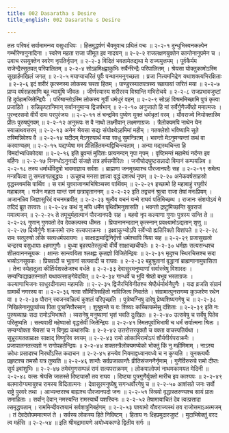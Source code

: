 ```yaml
---
title: 002 Dasaratha s Desire
title_english: 002 Dasaratha s Desire

---
```

<div class="audioEmbed"  caption="श्रीराम-हरिसीताराममूर्ति-घनपाठिभ्यां वचनम्" src="https://archive.org/download/Ramayana-recitation-Sriram-harisItArAmamUrti-Ghanapaati-v2/Kanda_2/Kanda_2_AYK-002-Ramabhisheka_Charcha.mp3"></div>
ततः परिषदं सर्वामामन्त्र्य वसुधाधिपः ।  
हितमुद्धर्षणं चैवमुवाच प्रथितं वचः ॥ २-२-१  
दुन्धुभिस्वनकल्पेन गम्भीरेणानुनादिना ।  
स्वरेण महता राजा जीमूत इव नादयन् ॥ २-२-२  
राजलक्षणयुक्तेन कान्तेनानुपमेन च ।  
उवाच रसयुक्तेन स्वरेण नृपतिर्नृपान् ॥ २-२-३  
विदितं भवतामेतद्यथा मे राज्यमुत्तमम् ।  
पूर्वकैर्मम राजेन्द्रैस्सुतवत् परिपालितम् ॥ २-२-४  
सोऽहमिक्ष्ह्वाकुभिः सर्वैर्नरेन्द्रैः परिपालितम् ।  
श्रेयसा योक्तुकामोऽस्मि सुखार्हमखिलं जगत् ॥ २-२-५  
मयाप्याचरितं पूर्वैः पन्थानमनुगच्छता ।  
प्रजा नित्यमनिद्रेण यथाशक्त्यभिरक्षिताः ॥ २-२-६  
इदं शरीरं कृत्स्नस्य लोकस्य चरता हितम् ।  
पाण्डुरस्यातपत्रस्य च्छायायां जरितं मया ॥ २-२-७  
प्राप्य वर्षसहस्राणि बहू न्यायूंषि जीवतः ।  
जीर्णस्यास्य शरीरस्य विश्रान्ति मभिरोचये ॥ २-२-८  
राजप्रभावजुष्टां हि दुर्वहामजितेन्द्रियैः ।  
परिश्रान्तोऽस्मि लोकस्य गुर्वीं धर्मधुरं वहन् ॥ २-२-९  
सोऽहं विश्रममिच्छामि पुत्रं कृत्वा प्रजाहिते ।  
सन्निकृष्टानिमान् सर्वाननुमान्य द्विजर्षभान् ॥ २-२-१०  
अनुजातो हि मां सर्वैर्गुणैर्ज्येष्ठो ममात्मजः ।  
पुरन्दरसमो वीर्ये रामः परपुरंजयः ॥ २-२-११  
तं चन्द्रमिव पुष्येण युक्तं धर्मभृतां वरम् ।  
यौवराज्ये नियोक्तास्मि प्रीतः पुरुषपुंगवम् ॥ २-२-१२  
अनुरूपः स वै नाथो लक्ष्मीवान् लक्ष्मणाग्रजः ।  
त्रैलोक्यमपि नाथेन येन स्यान्नाथवत्तरम् ॥ २-२-१३  
अनेन श्रेयसा सद्यः संयोक्ष्येऽहमिमां महीम् ।  
गतक्लेशो भविष्यामि सुते तस्मिन्निवेश्य वै ॥ २-२-१४  
यदीदम् मेऽनुरुपार्थं मया साधु सुमन्त्रितम् ।  
भवन्तो मेऽनुमन्यन्तां कथं वा करवाण्यहम् ॥ २-२-१५  
यद्यप्येषा मम प्रीतिर्हितमन्यद्विचिन्त्यताम् ।  
अन्या मद्यस्थचिन्ता हि विमर्दाभ्यधिकोदया ॥ २-२-१६  
इति ब्रुवन्तं मुदिताः प्रत्यनन्दन् नृपा नृपम् ।  
वृष्टिमन्तं महामेघं नर्दन्त इव बर्हिणः ॥ २-२-१७  
स्निग्धोऽनुनादी संजज्ञे तत्र हर्षसमीरितः ।  
जनौघोद्घुष्टसन्नादो विमानं कम्पयन्निव ॥ २-२-१८  
तस्य धर्मार्थविदुषो भावमाज्ञाय सर्वशः ।  
ब्राह्मणा जनमुख्याश्च पौरजानपदैः सह ॥ २-२-१९  
समेत्य मन्त्रयित्वा तु समतागतबुद्धयः ।  
ऊचुश्च मनसा ज्ञात्वा वृद्धं दशरथं नृपम् ॥ २-२-२०  
अनेकवर्षसाहस्रो वृद्धस्त्त्वमसि पार्थिव ।  
स रामं युवराजानमभिषिञ्चस्व पार्थिवम् ॥ २-२-२१  
इच्छामो हि महाबाहुं रघुवीरं महाबलम् ।  
गजेन महता यान्तं रामं छत्रावृताननम् ॥ २-२-२२  
इति तद्वचनं श्रुत्वा राजा तेषां मनःप्रियम् ।  
अजानन्निव जिज्ञासुरिदं वचनमब्रवीत् ॥ २-२-२३  
श्रुत्वैव वचनं यन्मे राघवं पतिमिच्छथ ।  
राजानः संशयोऽयं मे तदिदं ब्रूत तत्त्वतः ॥ २-२-२४  
कथं नु मयि धर्मेण पृथिवीमनुशासति ।  
भवन्तो द्रष्टुमिच्छन्ति युवराजं ममात्मजम् ॥ २-२-२५  
ते तमूचुर्महात्मानं पौरजानपदैः सह ।  
बहवो नृप कल्याणा गुणाः पुत्रस्य सन्ति ते ॥ २-२-२६  
गुणान् गुणवतो देव देवकल्पस्य धीमतः ।  
प्रियानानन्ददान् कृत्स्नान् प्रवक्ष्यामोऽद्यतान् शृणु ॥ २-२-२७  
दिव्यैर्गुणैः शक्रसमो रामः सत्यपराक्रमः ।  
इक्ष्वाकुभ्योऽपि सर्वेभ्यो ह्यतिरिक्तो विशांपते ॥ २-२-२८  
रामः सत्पुरुषो लोके सत्यधर्मपरायणः ।  
साक्षाद्रामाद्विनिर्वृत्तो धर्मश्चापि श्रिया सह ॥ २-२-२९  
प्रजासुखत्वे चन्द्रस्य वसुधायाः क्ष्हमागुणैः ।  
बुध्या बृहस्पतेस्तुल्यो वीर्ये साक्षाच्छचीपतेः ॥ २-२-३०  
धर्मज्ञः सत्यसन्धश्च शीलवाननसूयकः ।  
क्षान्तः सान्त्वयिता श्लक्ष्ह्णः कृतज्ञो विजितेन्द्रियः ॥ २-२-३१  
मृदुश्च स्थिरचित्तश्च सदा भव्योऽनसूयकः ।  
प्रियवादी च भूतानां सत्यवादी च राघवः ॥ २-२-३२  
बहुश्रुतानां वृद्धानां ब्राह्मणानामुपासिता ।  
तेना स्येहातुला कीर्तिर्यशस्तेजश्च वर्धते ॥ २-२-३३  
देवासुरमनुष्याणां सर्वास्त्रेषु विशारदः ।  
सम्यग्विद्याव्रतस्नातो यथावत्साङ्गेवेदवित् ॥ २-२-३४  
गान्धर्वे च भुवि श्रेष्ठो बभूव भरताग्रजः ।  
कल्याणाभिजनः साधुरदीनात्मा महामतिः ॥ २-२-३५  
द्विजैरभिविनीतश्च श्रेष्ठैर्धर्मार्थनैपुणैः ।  
यदा व्रजति संग्रामं ग्रामार्थे नगरस्य वा ॥ २-२-३६  
गत्वा सौमित्रिसहितो नाविजित्य निवर्तते ।  
संग्रामात्पुनरागम्य कुञ्जरेण रथेन वा ॥ २-२-३७  
पौरान् स्वजनवन्नित्यं कुशलं परिपृच्छति ।  
पुत्रेष्वग्निषु दारेषु प्रेष्यशिष्यगणेषु च ॥ २-२-३८  
निखिलेनानुपूर्व्याच्च पिता पुत्रानिवौरसान् ।  
शुश्रूषन्ते च वः शिष्याः कच्चित्कर्मसु दंशिताः ॥ २-२-३९  
इति नः पुरुषव्याघ्रः सदा रामोऽभिभाषते ।  
व्यसनेषु मनुष्याणां भृशं भवति दुःखितः ॥ २-२-४०  
उत्सवेषु च सर्वेषु पितेव परितुष्यति ।  
सत्यवादी महेष्वासो वृद्धसेवी जितेन्द्रियः ॥ २-२-४१  
स्मितपूर्वाभिभाषी च धर्मं सर्वात्मना श्रितः ।  
सम्यग्योक्ता श्रेयसां च न विगृह्य कथारुचिः ॥ २-२-४२  
उत्तरोत्तरयुक्तौ च वक्ता वाचस्पतिर्यथा ।  
सुभ्रूरायतताम्राक्षः साक्षाद् विष्णुरिव स्वयम् ॥ २-२-४३  
रामो लोकाभिरामोऽयं शौर्यवीर्यपराक्रमैः ।  
प्रजापालनतत्त्वज्ञो न रागोपहतेन्द्रियः ॥ २-२-४४  
शक्तस्त्रैलोक्यमप्येको भोक्तुं किं नु महीमिमाम् ।  
नाऽस्य क्रोधः प्रसादश्च निरर्थोऽस्ति कदाचन ॥ २-२-४५  
हन्त्येव नियमाद्वध्यानवध्ये च न कुप्यति ।  
युनक्त्यर्थैः प्रहृष्टश्च तमसौ यत्र तुष्यति ॥ २-२-४६  
शान्तैः सर्वप्रजाकान्तैः प्रीतिसंजननैर्नृणाम् ।  
गुणैर्विरुरुचे रामो दीप्तः सूर्य इवांशुभिः ॥ २-२-४७  
तमेवंगुणसम्पन्नं रामं सत्यपराक्रमम् ।  
लोकपालोपमं नाथमकामयत मेदिनी ॥ २-२-४८  
वत्सः श्रेयसि जातस्ते दिष्ट्यासौ तव राघव ।  
दिष्ट्या पुत्रगुणैर्युक्तो मारीच इव काश्यपः ॥ २-२-४९  
बलमारोग्यमायुश्च रामस्य विदितात्मनः ।  
देवासुरमनुष्येषु सगन्धर्वोरगेषु च ॥ २-२-५०  
आशंसते जनः सर्वो राष्ट्रे पुरवरे तथा ।  
आभ्यन्तरश्च बाह्यश्च पौरजानपदो जनः ॥ २-२-५१  
स्त्रियो वृद्धास्तरुण्यश्च सायं प्रातः समाहिताः ।  
सर्वान् देवान् नमस्यन्ति रामस्यार्थे यशस्विनः ॥ २-२-५२  
तेषामायाचितं देव त्वत्प्रसादा त्समृद्ध्यताम् ।  
राममिन्दीवरश्यामं सर्वशत्रुनिबर्हणम् ॥ २-२-५३  
पश्यामो यौवराज्यस्थं तव राजोत्तमाऽअत्मजम् ।  
तं देवदेवोपममात्मजं ते ।  
सर्वस्य लोकस्य हिते निविष्टम् ।  
हिताय नः क्ष्हिप्रमुदारजुष्टं ।  
मुदाभिषेक्तुं वरद त्व मर्हसि ॥ २-२-५४  
॥ इति श्रीमद्रामायणे अयोध्यकाण्डे द्वितीय सर्गः ॥